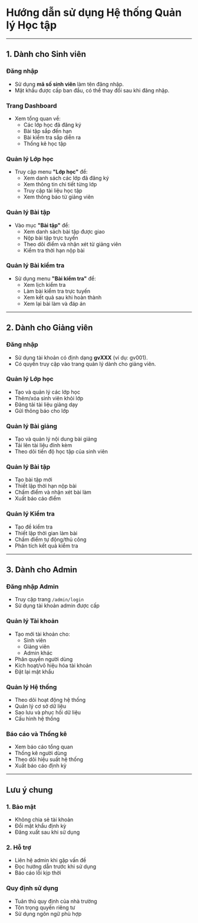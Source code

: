 # Hướng dẫn sử dụng Hệ thống Quản lý Học tập

---

## 1. Dành cho **Sinh viên**

### Đăng nhập
- Sử dụng **mã số sinh viên** làm tên đăng nhập.
- Mật khẩu được cấp ban đầu, có thể thay đổi sau khi đăng nhập.

### Trang Dashboard
- Xem tổng quan về:
  - Các lớp học đã đăng ký
  - Bài tập sắp đến hạn
  - Bài kiểm tra sắp diễn ra
  - Thống kê học tập

### Quản lý **Lớp học**
- Truy cập menu **"Lớp học"** để:
  - Xem danh sách các lớp đã đăng ký
  - Xem thông tin chi tiết từng lớp
  - Truy cập tài liệu học tập
  - Xem thông báo từ giảng viên

### Quản lý **Bài tập**
- Vào mục **"Bài tập"** để:
  - Xem danh sách bài tập được giao
  - Nộp bài tập trực tuyến
  - Theo dõi điểm và nhận xét từ giảng viên
  - Kiểm tra thời hạn nộp bài

### Quản lý **Bài kiểm tra**
- Sử dụng menu **"Bài kiểm tra"** để:
  - Xem lịch kiểm tra
  - Làm bài kiểm tra trực tuyến
  - Xem kết quả sau khi hoàn thành
  - Xem lại bài làm và đáp án

---

## 2. Dành cho **Giảng viên**

### Đăng nhập
- Sử dụng tài khoản có định dạng **gvXXX** (ví dụ: gv001).
- Có quyền truy cập vào trang quản lý dành cho giảng viên.

### Quản lý **Lớp học**
- Tạo và quản lý các lớp học
- Thêm/xóa sinh viên khỏi lớp
- Đăng tải tài liệu giảng dạy
- Gửi thông báo cho lớp

### Quản lý **Bài giảng**
- Tạo và quản lý nội dung bài giảng
- Tải lên tài liệu đính kèm
- Theo dõi tiến độ học tập của sinh viên

### Quản lý **Bài tập**
- Tạo bài tập mới
- Thiết lập thời hạn nộp bài
- Chấm điểm và nhận xét bài làm
- Xuất báo cáo điểm

### Quản lý **Kiểm tra**
- Tạo đề kiểm tra
- Thiết lập thời gian làm bài
- Chấm điểm tự động/thủ công
- Phân tích kết quả kiểm tra

---

## 3. Dành cho **Admin**

### Đăng nhập Admin
- Truy cập trang `/admin/login`
- Sử dụng tài khoản admin được cấp

### Quản lý **Tài khoản**
- Tạo mới tài khoản cho:
  - Sinh viên
  - Giảng viên
  - Admin khác
- Phân quyền người dùng
- Kích hoạt/vô hiệu hóa tài khoản
- Đặt lại mật khẩu

### Quản lý **Hệ thống**
- Theo dõi hoạt động hệ thống
- Quản lý cơ sở dữ liệu
- Sao lưu và phục hồi dữ liệu
- Cấu hình hệ thống

### **Báo cáo và Thống kê**
- Xem báo cáo tổng quan
- Thống kê người dùng
- Theo dõi hiệu suất hệ thống
- Xuất báo cáo định kỳ

---

## **Lưu ý chung**

### 1. Bảo mật
- Không chia sẻ tài khoản
- Đổi mật khẩu định kỳ
- Đăng xuất sau khi sử dụng

### 2. Hỗ trợ
- Liên hệ admin khi gặp vấn đề
- Đọc hướng dẫn trước khi sử dụng
- Báo cáo lỗi kịp thời

### **Quy định sử dụng**
- Tuân thủ quy định của nhà trường
- Tôn trọng quyền riêng tư
- Sử dụng ngôn ngữ phù hợp
